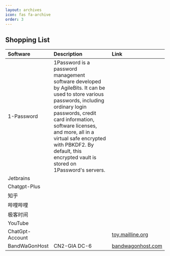 ```yaml
---
layout: archives
icon: fas fa-archive
order: 3
---
```


## Shopping List

| Software        | Description                                                                                                                                                                                                                                                                                                              | Link                                                             |
|:----------------|:-------------------------------------------------------------------------------------------------------------------------------------------------------------------------------------------------------------------------------------------------------------------------------------------------------------------------|:-----------------------------------------------------------------|
| 1-Password      | 1Password is a password management software developed by AgileBits. It can be used to store various passwords, including ordinary login passwords, credit card information, software licenses, and more, all in a virtual safe encrypted with PBKDF2. By default, this encrypted vault is stored on 1Password's servers. |                                                                  |
| Jetbrains       |
| Chatgpt-Plus    |
| 知乎              |
| 哔哩哔哩            |
| 极客时间            |
| YouTube         |
| ChatGpt-Account |                                                                                                                                                                                                                                                                                                                          | [toy.mailline.org](https://toy.mailline.org/)                    
| BandWaGonHost   | CN2-GIA DC-6                                                                                                                                                                                                                                                                                                             | [bandwagonhost.com](https://bandwagonhost.com/aff.php?aff=73397) 
